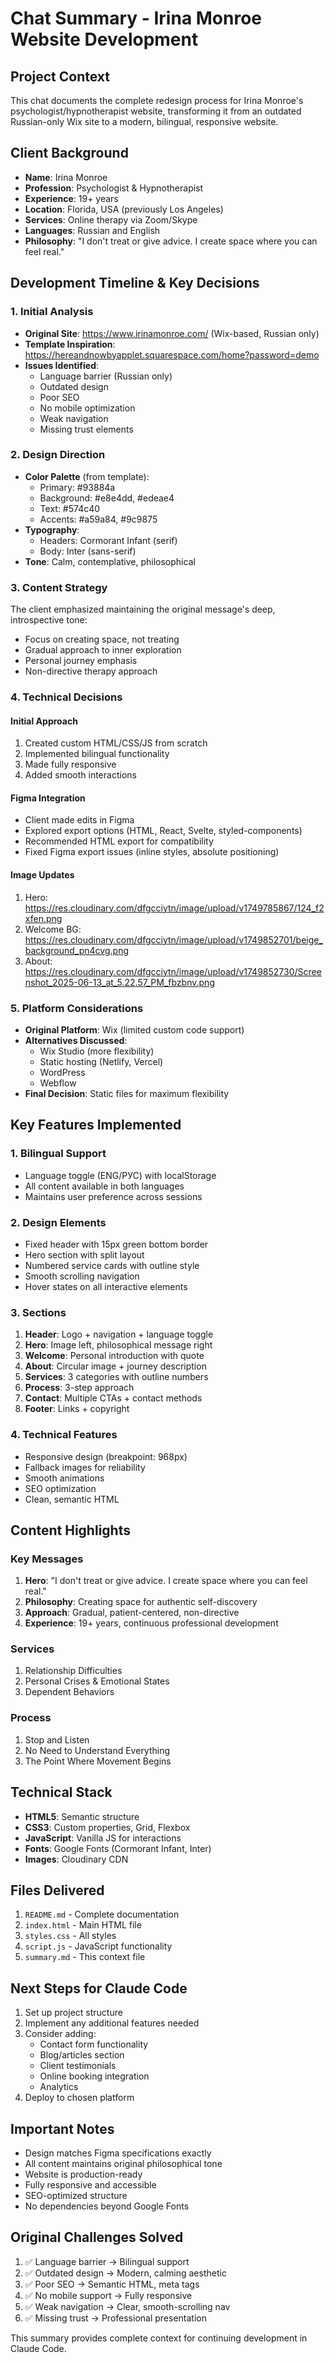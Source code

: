 # Chat Summary - Irina Monroe Website Development

## Project Context
This chat documents the complete redesign process for Irina Monroe's psychologist/hypnotherapist website, transforming it from an outdated Russian-only Wix site to a modern, bilingual, responsive website.

## Client Background
- **Name**: Irina Monroe
- **Profession**: Psychologist & Hypnotherapist
- **Experience**: 19+ years
- **Location**: Florida, USA (previously Los Angeles)
- **Services**: Online therapy via Zoom/Skype
- **Languages**: Russian and English
- **Philosophy**: "I don't treat or give advice. I create space where you can feel real."

## Development Timeline & Key Decisions

### 1. Initial Analysis
- **Original Site**: https://www.irinamonroe.com/ (Wix-based, Russian only)
- **Template Inspiration**: https://hereandnowbyapplet.squarespace.com/home?password=demo
- **Issues Identified**:
  - Language barrier (Russian only)
  - Outdated design
  - Poor SEO
  - No mobile optimization
  - Weak navigation
  - Missing trust elements

### 2. Design Direction
- **Color Palette** (from template):
  - Primary: #93884a
  - Background: #e8e4dd, #edeae4
  - Text: #574c40
  - Accents: #a59a84, #9c9875
- **Typography**:
  - Headers: Cormorant Infant (serif)
  - Body: Inter (sans-serif)
- **Tone**: Calm, contemplative, philosophical

### 3. Content Strategy
The client emphasized maintaining the original message's deep, introspective tone:
- Focus on creating space, not treating
- Gradual approach to inner exploration
- Personal journey emphasis
- Non-directive therapy approach

### 4. Technical Decisions

#### Initial Approach
1. Created custom HTML/CSS/JS from scratch
2. Implemented bilingual functionality
3. Made fully responsive
4. Added smooth interactions

#### Figma Integration
- Client made edits in Figma
- Explored export options (HTML, React, Svelte, styled-components)
- Recommended HTML export for compatibility
- Fixed Figma export issues (inline styles, absolute positioning)

#### Image Updates
1. Hero: https://res.cloudinary.com/dfgcciytn/image/upload/v1749785867/124_f2xfen.png
2. Welcome BG: https://res.cloudinary.com/dfgcciytn/image/upload/v1749852701/beige_background_pn4cvg.png
3. About: https://res.cloudinary.com/dfgcciytn/image/upload/v1749852730/Screenshot_2025-06-13_at_5.22.57_PM_fbzbnv.png

### 5. Platform Considerations
- **Original Platform**: Wix (limited custom code support)
- **Alternatives Discussed**:
  - Wix Studio (more flexibility)
  - Static hosting (Netlify, Vercel)
  - WordPress
  - Webflow
- **Final Decision**: Static files for maximum flexibility

## Key Features Implemented

### 1. Bilingual Support
- Language toggle (ENG/РУС) with localStorage
- All content available in both languages
- Maintains user preference across sessions

### 2. Design Elements
- Fixed header with 15px green bottom border
- Hero section with split layout
- Numbered service cards with outline style
- Smooth scrolling navigation
- Hover states on all interactive elements

### 3. Sections
1. **Header**: Logo + navigation + language toggle
2. **Hero**: Image left, philosophical message right
3. **Welcome**: Personal introduction with quote
4. **About**: Circular image + journey description
5. **Services**: 3 categories with outline numbers
6. **Process**: 3-step approach
7. **Contact**: Multiple CTAs + contact methods
8. **Footer**: Links + copyright

### 4. Technical Features
- Responsive design (breakpoint: 968px)
- Fallback images for reliability
- Smooth animations
- SEO optimization
- Clean, semantic HTML

## Content Highlights

### Key Messages
1. **Hero**: "I don't treat or give advice. I create space where you can feel real."
2. **Philosophy**: Creating space for authentic self-discovery
3. **Approach**: Gradual, patient-centered, non-directive
4. **Experience**: 19+ years, continuous professional development

### Services
1. Relationship Difficulties
2. Personal Crises & Emotional States  
3. Dependent Behaviors

### Process
1. Stop and Listen
2. No Need to Understand Everything
3. The Point Where Movement Begins

## Technical Stack
- **HTML5**: Semantic structure
- **CSS3**: Custom properties, Grid, Flexbox
- **JavaScript**: Vanilla JS for interactions
- **Fonts**: Google Fonts (Cormorant Infant, Inter)
- **Images**: Cloudinary CDN

## Files Delivered
1. `README.md` - Complete documentation
2. `index.html` - Main HTML file
3. `styles.css` - All styles
4. `script.js` - JavaScript functionality
5. `summary.md` - This context file

## Next Steps for Claude Code
1. Set up project structure
2. Implement any additional features needed
3. Consider adding:
   - Contact form functionality
   - Blog/articles section
   - Client testimonials
   - Online booking integration
   - Analytics
4. Deploy to chosen platform

## Important Notes
- Design matches Figma specifications exactly
- All content maintains original philosophical tone
- Website is production-ready
- Fully responsive and accessible
- SEO-optimized structure
- No dependencies beyond Google Fonts

## Original Challenges Solved
1. ✅ Language barrier → Bilingual support
2. ✅ Outdated design → Modern, calming aesthetic
3. ✅ Poor SEO → Semantic HTML, meta tags
4. ✅ No mobile support → Fully responsive
5. ✅ Weak navigation → Clear, smooth-scrolling nav
6. ✅ Missing trust → Professional presentation

This summary provides complete context for continuing development in Claude Code.